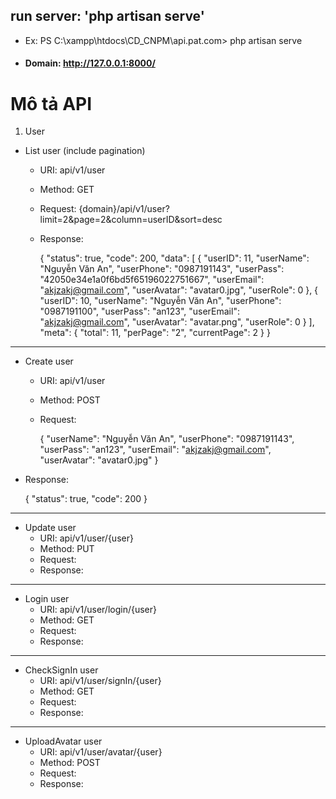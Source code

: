 ## run server: 'php artisan serve'

- Ex: PS C:\xampp\htdocs\CD_CNPM\api.pat.com> php artisan serve
- #### Domain: http://127.0.0.1:8000/


# Mô tả API

1. User

- List user (include pagination)
  - URI: api/v1/user
  - Method: GET
  - Request: {domain}/api/v1/user?limit=2&page=2&column=userID&sort=desc
  - Response:


     {
            "status": true,
            "code": 200,
            "data": [
                {
                    "userID": 11,
                    "userName": "Nguyễn Văn An",
                    "userPhone": "0987191143",
                    "userPass": "42050e34e1a0f6bd5f65196022751667",
                    "userEmail": "akjzakj@gmail.com",
                    "userAvatar": "avatar0.jpg",
                    "userRole": 0
                },
                {
                    "userID": 10,
                    "userName": "Nguyễn Văn An",
                    "userPhone": "0987191100",
                    "userPass": "an123",
                    "userEmail": "akjzakj@gmail.com",
                    "userAvatar": "avatar.png",
                    "userRole": 0
                }
            ],
            "meta": {
                "total": 11,
                "perPage": "2",
                "currentPage": 2
            }
        }
---

- Create user
  - URI: api/v1/user
  - Method: POST
  - Request:
  
  
    {
        "userName": "Nguyễn Văn An",
        "userPhone": "0987191143",
        "userPass": "an123",
        "userEmail": "akjzakj@gmail.com",
        "userAvatar": "avatar0.jpg"
    }
- Response:
  
  
    {
        "status": true,
        "code": 200
    }
---

- Update user
  - URI: api/v1/user/{user}
  - Method: PUT
  - Request:
  - Response:

---

- Login user
  - URI: api/v1/user/login/{user}
  - Method: GET
  - Request:
  - Response:

---

- CheckSignIn user
  - URI: api/v1/user/signIn/{user}
  - Method: GET
  - Request:
  - Response:

---

- UploadAvatar user
  - URI: api/v1/user/avatar/{user}
  - Method: POST
  - Request:
  - Response:

